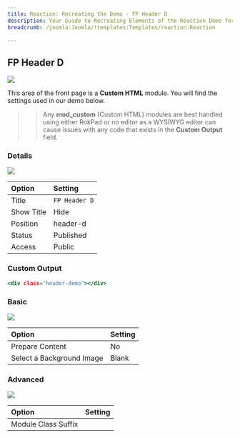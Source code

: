 ```yaml
---
title: Reaction: Recreating the Demo - FP Header D
description: Your Guide to Recreating Elements of the Reaction Demo for Joomla
breadcrumb: /joomla:Joomla/!templates:Templates/reaction:Reaction

---
```


FP Header D
-----

![][demo]

This area of the front page is a **Custom HTML** module. You will find the settings used in our demo below.

>> Any **mod_custom** (Custom HTML) modules are best handled using either RokPad or no editor as a WYSIWYG editor can cause issues with any code that exists in the **Custom Output** field.

### Details

![][demo2]

| Option     | Setting               |
| :--------- | :-------------------- |
| Title      | `FP Header D`         |
| Show Title | Hide                  |
| Position   | header-d              |
| Status     | Published             |
| Access     | Public                |

### Custom Output

~~~ .html
<div class="header-demo"></div>
~~~

### Basic

![][demo3]

| Option                    | Setting |
| :------------------------ | :------ |
| Prepare Content           | No      |
| Select a Background Image | Blank   |

### Advanced

![][demo4]

| Option              | Setting |
| :------------------ | :------ |
| Module Class Suffix |         |

[demo]: assets/demo_2.jpeg
[demo2]: assets/demo_2a.jpeg
[demo3]: assets/demo_2b.jpeg
[demo4]: assets/demo_2c.jpeg
